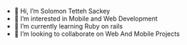 - 👋 Hi, I’m Solomon Tetteh Sackey
- 👀 I’m interested in Mobile and Web Development
- 🌱 I’m currently learning Ruby on rails
- 💞️ I’m looking to collaborate on Web And Mobile Projects

<!---
soloappsnmobile/soloappsnmobile is a ✨ special ✨ repository because its `README.md` (this file) appears on your GitHub profile.
You can click the Preview link to take a look at your changes.
--->

